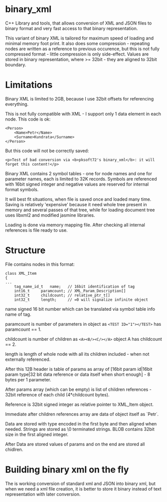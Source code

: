 # binary_xml

C++ Library and tools, that allows conversion of XML and JSON files to binary format and very fast access to that binary representation.

This variant of binary XML is tailored for maximum speed of loading and minimal memory foot print. 
It also does some compression - repeating nodes are written as a reference to previous occurence, but this is not fully compressed format - little compression is only side-effect. Values are stored in binary representation, where >= 32bit - they are aligned to 32bit boundary.

# Limitations

Binary XML is limited to 2GB, because I use 32bit offsets for referencing everything.

This is not fully compatible with XML - I support only 1 data element in each node. This code is ok:

    <Person>
        <Name>Petr</Name>
        <Surname>Kundrata</Surname>
    </Person>
  
But this code will not be correctly saved:

    <p>Test of bad conversion via <b>pksoft72's binary_xml</b>: it will forget this content!</p>
  
Binary XML contains 2 symbol tables - one for node names and one for parameter names, each is limited to 32K records. Symbols are referenced with 16bit signed integer and negative values are reserved for internal format symbols.

It will best fit situations, when file is saved once and loaded many time. Saving is relatively 'expensive' because it need whole tree present in memory and several passes of that tree, while for loading document tree uses libxml2 and modified jasmine libraries.

Loading is done via memory mapping file. After checking all internal references is file ready to use.  

# Structure

File contains nodes in this format:

    class XML_Item 
    {
    ...
        tag_name_id_t   name;   // 16bit identification of tag
        int16_t     paramcount; // XML_Param_Description[]
        int32_t     childcount; // relative_ptr_t[]
        int32_t     length;     // =0 will signalize infinite object

name signed 16 bit number which can be translated via symbol table info name of tag.

paramcount is number of parameters in object as `<TEST ID="1"></TEST>` has paramcount == 1.

childcount is number of children as `<A><B/><C/></A>` object A has childcount == 2.

length is length of whole node with all its children included - when not externally referenced.

After this 12B header is table of params as array of [16bit param id|16bit param type|32 bit data reference or data itself when short enough]  - 8 bytes per 1 parameter.

After params array (which can be empty) is list of children references - 32bit reference of each child (4*childcount bytes).

Reference is 32bit signed integer as relative pointer to XML_Item object.

Immediate after children references array are data of object itself as `<Name>Petr</Name>˙.

Data are stored with type encoded in the first byte and then aligned when needed. Strings are stored as \0 terminated strings. BLOB contains 32bit size in the first aligned integer.

After Data are stored values of params and on the end are stored all chidlren.

# Building binary xml on the fly

The is working conversion of standard xml and JSON into binary xml, but when we need a xml file creation, it is better to store it binary instead of text representation with later conversion.



